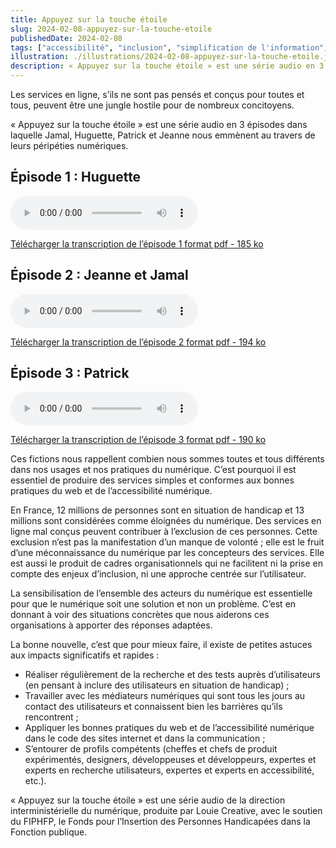 ```yaml
---
title: Appuyez sur la touche étoile
slug: 2024-02-08-appuyez-sur-la-touche-etoile
publishedDate: 2024-02-08
tags: ["accessibilité", "inclusion", "simplification de l'information", "design"]
illustration: ./illustrations/2024-02-08-appuyez-sur-la-touche-etoile.jpeg
description: « Appuyez sur la touche étoile » est une série audio en 3 épisodes dans laquelle Jamal, Huguette, Patrick et Jeanne nous emmènent au travers de leurs péripéties numériques.
---
```


<p class="fr-text--lead">Les services en ligne, s’ils ne sont pas pensés et conçus pour toutes et tous, peuvent être une jungle hostile pour de nombreux concitoyens.</p>

« Appuyez sur la touche étoile » est une série audio en 3 épisodes dans laquelle Jamal, Huguette, Patrick et Jeanne nous emmènent au travers de leurs péripéties numériques.


<div class="fr-callout">
  <h2 class="fr-callout__title">Épisode 1 : Huguette</h2>
  <audio controls >
    <source src="/assets/podcast/aslte01.mp3" type="audio/mp3" />
  </audio>
  <p class="fr-callout__text">
 <a href="/assets/podcast/aslte01.pdf" class="fr-link fr-link--download fr-text--xs" download="transcription-Appuyez-sur-la-touche-etoile-Episode1.pdf">Télécharger la transcription de l’épisode 1 <span class="fr-link__detail">format pdf - 185 ko</span></a>
</div>

<div class="fr-callout">
  <h2 class="fr-callout__title">Épisode 2 : Jeanne et Jamal</h2>
  <audio controls >
    <source src="/assets/podcast/aslte02.mp3" type="audio/mp3" />
  </audio>
    <p class="fr-callout__text">
 <a href="/assets/podcast/aslte02.pdf" class="fr-link fr-link--download fr-text--xs" download="transcription-Appuyez-sur-la-touche-etoile-Episode2.pdf">Télécharger la transcription de l’épisode 2 <span class="fr-link__detail">format pdf - 194 ko</span></a>
  </p>
</div>


<div class="fr-callout">
  <h2 class="fr-callout__title">Épisode 3 : Patrick</h2>
  <audio controls >
    <source src="/assets/podcast/aslte03.mp3" type="audio/mp3" />
  </audio>
  <p class="fr-callout__text">
 <a href="/assets/podcast/aslte03.pdf" class="fr-link fr-link--download fr-text--xs" download="transcription-Appuyez-sur-la-touche-etoile-Episode3.pdf">Télécharger la transcription de l’épisode 3 <span class="fr-link__detail">format pdf - 190 ko</span></a>
  </p>
</div>

Ces fictions nous rappellent combien nous sommes toutes et tous différents dans nos usages et nos pratiques du numérique. C’est pourquoi il est essentiel de produire des services simples et conformes aux bonnes pratiques du web et de l’accessibilité numérique.

En France, 12 millions de personnes sont en situation de handicap et 13 millions sont considérées comme éloignées du numérique. Des services en ligne mal conçus peuvent contribuer à l’exclusion de ces personnes. Cette exclusion n’est pas la manifestation d’un manque de volonté ; elle est le fruit d’une méconnaissance du numérique par les concepteurs des services. Elle est aussi le produit de cadres organisationnels qui ne facilitent ni la prise en compte des enjeux d’inclusion, ni une approche centrée sur l’utilisateur.

La sensibilisation de l’ensemble des acteurs du numérique est essentielle pour que le numérique soit une solution et non un problème. C’est en donnant à voir des situations concrètes que nous aiderons ces organisations à apporter des réponses adaptées.

La bonne nouvelle, c’est que pour mieux faire, il existe de petites astuces aux impacts significatifs et rapides :
* Réaliser régulièrement de la recherche et des tests auprès d’utilisateurs (en pensant à inclure des utilisateurs en situation de handicap) ;
* Travailler avec les médiateurs numériques qui sont tous les jours au contact des utilisateurs et connaissent bien les barrières qu’ils rencontrent ;
* Appliquer les bonnes pratiques du web et de l’accessibilité numérique dans le code des sites internet et dans la communication ;
* S’entourer de profils compétents (cheffes et chefs de produit expérimentés, designers, développeuses et développeurs, expertes et experts en recherche utilisateurs, expertes et experts en accessibilité, etc.).

« Appuyez sur la touche étoile » est une série audio de la direction interministérielle du numérique, produite par Louie Creative, avec le soutien du FIPHFP, le Fonds pour l’Insertion des Personnes Handicapées dans la Fonction publique.
<!--
<div class="fr-card  ">
<div class="fr-card__body">
<div class="fr-card__content">
<h2 class="fr-card__title">Télécharger les épisodes</h2>
<ul class="fr-card__desc">
<li><a href="/assets/podcast/aslte01.mp3" class="fr-link fr-link--download  fr-text--xs" download="appuyez-sur-la-touche-etoile-Episode1.mp3">Télécharger l’épisode 1 <span class="fr-link__detail">format mp3 - 24,3 Mo)</span></a></li>
<li><a href="/assets/podcast/aslte02.mp3" class="fr-link fr-link--download fr-text--xs" download="appuyez-sur-la-touche-etoile-Episode2.mp3">Télécharger l’épisode 2 <span class="fr-link__detail">format mp3 - 22,5 Mo)</span></a></li>
<li><a href="/assets/podcast/aslte03.mp3" class="fr-link fr-link--download  fr-text--xs" download="appuyez-sur-la-touche-etoile-Episode3.mp3">Télécharger l’épisode 3 <span class="fr-link__detail">format mp3 - 26,2 Mo</span></a></li>
</ul>
</div>
</div>
</div>   
</div>
-->